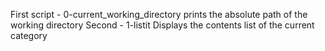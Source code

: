 First script - 0-current_working_directory prints the absolute path of the working directory
Second - 1-listit Displays the contents list of the current category
